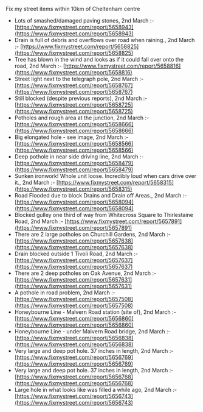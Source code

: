 Fix my street items within 10km of Cheltenham centre

<!-- fix_marker starts -->

- Lots of smashed/damaged paving stones, 2nd March :- [https://www.fixmystreet.com/report/5658943](https://www.fixmystreet.com/report/5658943)
- Drain is full of debris and overflows over road when raining., 2nd March :- [https://www.fixmystreet.com/report/5658825](https://www.fixmystreet.com/report/5658825)
- Tree has blown in the wind and looks as if it could fall over onto the road, 2nd March :- [https://www.fixmystreet.com/report/5658816](https://www.fixmystreet.com/report/5658816)
- Street light next to the telegraph pole, 2nd March :- [https://www.fixmystreet.com/report/5658767](https://www.fixmystreet.com/report/5658767)
- Still blocked (despite previous reports), 2nd March :- [https://www.fixmystreet.com/report/5658725](https://www.fixmystreet.com/report/5658725)
- Potholes and rough area at the junction, 2nd March :- [https://www.fixmystreet.com/report/5658666](https://www.fixmystreet.com/report/5658666)
- Big elongated hole - see image, 2nd March :- [https://www.fixmystreet.com/report/5658566](https://www.fixmystreet.com/report/5658566)
- Deep pothole in near side driving line, 2nd March :- [https://www.fixmystreet.com/report/5658479](https://www.fixmystreet.com/report/5658479)
- Sunken ironwork! Whole unit loose. Incredibly loud when cars drive over it., 2nd March :- [https://www.fixmystreet.com/report/5658315](https://www.fixmystreet.com/report/5658315)
- Road Flooded due to block Drains and Drain off Areas., 2nd March :- [https://www.fixmystreet.com/report/5658094](https://www.fixmystreet.com/report/5658094)
- Blocked gulley one third of way from Whitecross Square to Thirlestaine Road, 2nd March :- [https://www.fixmystreet.com/report/5657891](https://www.fixmystreet.com/report/5657891)
- There are 2 large potholes on Churchill Gardens, 2nd March :- [https://www.fixmystreet.com/report/5657638](https://www.fixmystreet.com/report/5657638)
- Drain blocked outside 1 Tivoli Road, 2nd March :- [https://www.fixmystreet.com/report/5657637](https://www.fixmystreet.com/report/5657637)
- There are 2 deep potholes on Oak Avenue, 2nd March :- [https://www.fixmystreet.com/report/5657631](https://www.fixmystreet.com/report/5657631)
- A pothole in road problem, 2nd March :- [https://www.fixmystreet.com/report/5657508](https://www.fixmystreet.com/report/5657508)
- Honeybourne Line - Malvern Road station (site of), 2nd March :- [https://www.fixmystreet.com/report/5656860](https://www.fixmystreet.com/report/5656860)
- Honeybourne Line - under Malvern Road bridge, 2nd March :- [https://www.fixmystreet.com/report/5656838](https://www.fixmystreet.com/report/5656838)
- Very large and deep pot hole. 37 inches in length, 2nd March :- [https://www.fixmystreet.com/report/5656769](https://www.fixmystreet.com/report/5656769)
- Very large and deep pot hole. 37 inches in length, 2nd March :- [https://www.fixmystreet.com/report/5656768](https://www.fixmystreet.com/report/5656768)
- Large hole in what looks like was filled a while ago, 2nd March :- [https://www.fixmystreet.com/report/5656743](https://www.fixmystreet.com/report/5656743)

<!-- fix_marker ends -->
